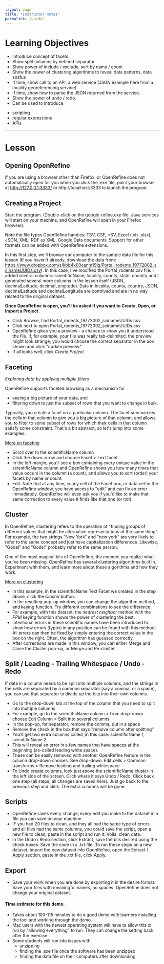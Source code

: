 ```yaml
---
layout: page
title: "Instructor Notes"
permalink: /guide/
---
```


# Learning Objectives

* Introduce concept of facets
* Show split columns by defined separator
* Show power of include / exclude, sort by name / count
* Show the power of clustering algorithms to reveal data patterns, data snafus
* If time, show call to an API, a web service (JSON example here from a locality georeferencing service)
* If time, show how to parse the JSON returned from the service.
* Show the power of undo / redo.
* Can be used to introduce
 - scripting
 - regular expressions
 - APIs

----------------------------------------------------

# Lesson

## Opening OpenRefine
If you are using a browser other than Firefox, or OpenRefine does not automatically open for you when you click the .exe file, point your browser at http://127.0.0.1:3333/ or http://localhost:3333 to launch the program.

## Creating a Project

Start the program. (Double-click on the google-refine.exe file. Java services will start on your machine, and OpenRefine will open in your Firefox browser).

Note the file types OpenRefine handles: TSV, CSF, *SV, Excel (.xls .xlsx), JSON, XML, RDF as XML, Google Data documents. Support for other formats can be added with OpenRefine extensions.

In this first step, we'll browse our computer to the sample data file for this lesson (If you haven't already, download the data from:
https://www.dropbox.com/s/kbb4k00eanm19lg/Portal_rodents_19772002_scinameUUIDs.csv). In this case, I've modified the Portal_rodents.csv file. I added several columns: scientificName, locality, county, state, country and I generated several more columns in the lesson itself (JSON, decimalLatitude, decimalLongitude). Data in locality, county, country, JSON, decimalLatitude and decimalLongitude are contrived and are in no way related to the original dataset. 

**Once OpenRefine is open, you'll be asked if you want to Create, Open, or Import a Project.**


  - Click Browse, find Portal_rodents_19772002_scinameUUIDs.csv
  - Click next to open Portal_rodents_19772002_scinameUUIDs.csv
  - OpenRefine gives you a preview - a chance to show you it understood the file. If, for example, your file was really tab-delimited, the preview might look strange, you would choose the correct separator in the box shown and click "update preview."
  - If all looks well, click _Create Project._

## Faceting

*Exploring data by applying multiple filters*

OpenRefine supports faceted browsing as a mechanism for

* seeing a big picture of your data, and
* filtering down to just the subset of rows that you want to change in bulk.

Typically, you create a facet on a particular column. The facet summarizes the cells in that column to give you a big picture of that column, and allows you to filter to some subset of rows for which their cells in that column satisfy some constraint. That's a bit abstract, so let's jump into some examples.

[More on faceting](https://github.com/OpenRefine/OpenRefine/wiki/Faceting)


  - Scroll over to the scientificName column
  - Click the down arrow and choose Facet > Text facet
  - In the left margin, you'll see a box containing every unique value in the scientificName column and OpenRefine shows you how many times that value occurs in the column (a count), and allows you to sort (order) your facets by name or count.
  - Edit. Note that at any time, in any cell of the Facet box, or data cell in the OpenRefine window, you have access to "edit" and can fix an error immediately. OpenRefine will even ask you if you'd like to make that same correction to every value it finds like that one (or not).

## Cluster
In OpenRefine, clustering refers to the operation of "finding groups of different values that might be alternative representations of the same thing". For example, the two strings "New York" and "new york" are very likely to refer to the same concept and just have capitalization differences. Likewise, "Gödel" and "Godel" probably refer to the same person.

One of the most magical bits of OpenRefine, the moment you realize what you've been missing. OpenRefine has several clustering algorithms built in. Experiment with them, and learn more about these algorithms and how they work. 

[More on clustering](https://github.com/OpenRefine/OpenRefine/wiki/Clustering-In-Depth)

  - In this example, in the scientificName Text Facet we created in the step above, click the _Cluster_ button.
  - In the resulting pop-up window, you can change the algorithm method, and keying function. Try different combinations to see the difference.
  - For example, with this dataset, the _nearest neighbor_ method with the _PPM_ keying function shows the power of clustering the best. 
  - Intentional errors in these scientific names have been introduced to show how errors (typos) in any position can be found with this method. All errors can then be fixed by simply entering the correct value in the box on the right. Often, the algorithm has guessed correctly. 
  - After corrections are made in this window, you can either Merge and Close the Cluster pop-up, or Merge and Re-cluster.


## Split / Leading - Trailing Whitespace / Undo - Redo

If data in a column needs to be split into multiple columns, and the strings in the cells are separated by a common separator (say a comma, or a space), you can use that separator to divide up the bits into their own columns.

  - Go to the drop-down tab at the top of the column that you need to split into multiple columns
  - For example, go to the scientificName column > from drop-down choose Edit Column > Split into several columns
  - In the pop-up, for separator, remove the comma, put in a space
  - Remove the check in the box that says "remove column after splitting"
  - You'll get two extra columns called, in this case: scientificName 1, scientificName 2
  - This will reveal an error in a few names that have spaces at the beginning (so-called leading white space).
  - These can be easily removed with another OpenRefine feature in the column drop-down choices. See drop-down: Edit cells > Common transforms > Remove leading and trailing whitespace
  - To Undo create columns, look just above the scientificName cluster in the left side of the screen. Click where it says Undo / Redo. Click back one step (all steps, all changes are saved here). Just go back to the previous step and click. The extra columns will be gone.

## Scripts

* OpenRefine saves every change, every edit you make to the dataset in a file you can save on your machine.
* IF you had 20 files to clean, and they all had the same type of errors, and all files had the same columns, you could save the script, open a new file to clean, paste in the script and run it. Voila, clean data.
* In the Undo / Redo section, click Extract, save the bits desired using the check boxes. Save the code in a .txt file. To run these steps on a new dataset, import the new dataset into OpenRefine, open the Extract / Apply section, paste in the .txt file, click Apply.

## Export 

* Save your work when you are done by exporting it in the desire format. Save your files with meaningful names, no spaces. OpenRefine does not change your original dataset.

#### Time estimate for this demo.
* Takes about 100-115 minutes to do a good demo with learners installing the tool and working through the demo.
* Mac users with the newest operating system will have to allow this to run by "allowing everything" to run. They can change the setting back after the exercise.
* Some students will run into issues with
  - unzipping
  - finding the .exe file once the software has been unzipped
  - finding the data file on their computers after downloading
